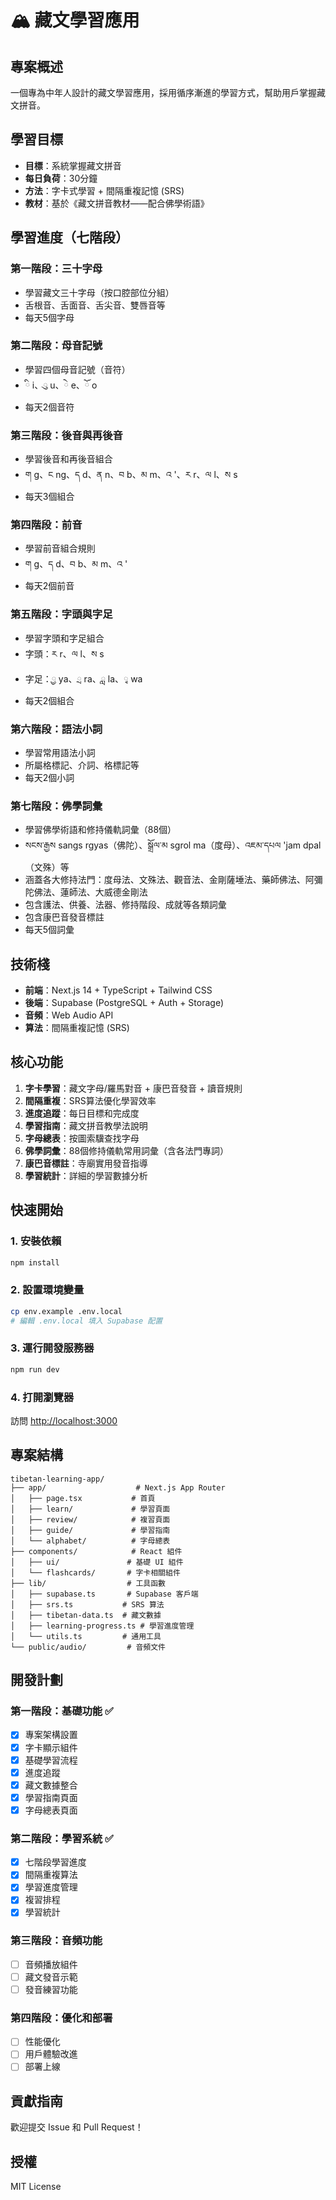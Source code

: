 # 🏔️ 藏文學習應用

## 專案概述
一個專為中年人設計的藏文學習應用，採用循序漸進的學習方式，幫助用戶掌握藏文拼音。

## 學習目標
- **目標**：系統掌握藏文拼音
- **每日負荷**：30分鐘
- **方法**：字卡式學習 + 間隔重複記憶 (SRS)
- **教材**：基於《藏文拼音教材——配合佛學術語》

## 學習進度（七階段）
### 第一階段：三十字母
- 學習藏文三十字母（按口腔部位分組）
- 舌根音、舌面音、舌尖音、雙唇音等
- 每天5個字母

### 第二階段：母音記號
- 學習四個母音記號（音符）
- ི i、ུ u、ེ e、ོ o
- 每天2個音符

### 第三階段：後音與再後音
- 學習後音和再後音組合
- ག g、ང ng、ད d、ན n、བ b、མ m、འ '、ར r、ལ l、ས s
- 每天3個組合

### 第四階段：前音
- 學習前音組合規則
- ག g、ད d、བ b、མ m、འ '
- 每天2個前音

### 第五階段：字頭與字足
- 學習字頭和字足組合
- 字頭：ར r、ལ l、ས s
- 字足：ྱ ya、ྲ ra、ླ la、ྭ wa
- 每天2個組合

### 第六階段：語法小詞
- 學習常用語法小詞
- 所屬格標記、介詞、格標記等
- 每天2個小詞

### 第七階段：佛學詞彙
- 學習佛學術語和修持儀軌詞彙（88個）
- སངས་རྒྱས sangs rgyas（佛陀）、སྒྲོལ་མ sgrol ma（度母）、འཇམ་དཔལ 'jam dpal（文殊）等
- 涵蓋各大修持法門：度母法、文殊法、觀音法、金剛薩埵法、藥師佛法、阿彌陀佛法、蓮師法、大威德金剛法
- 包含護法、供養、法器、修持階段、成就等各類詞彙
- 包含康巴音發音標註
- 每天5個詞彙

## 技術棧
- **前端**：Next.js 14 + TypeScript + Tailwind CSS
- **後端**：Supabase (PostgreSQL + Auth + Storage)
- **音頻**：Web Audio API
- **算法**：間隔重複記憶 (SRS)

## 核心功能
1. **字卡學習**：藏文字母/羅馬對音 + 康巴音發音 + 讀音規則
2. **間隔重複**：SRS算法優化學習效率
3. **進度追蹤**：每日目標和完成度
4. **學習指南**：藏文拼音教學法說明
5. **字母總表**：按圖索驥查找字母
6. **佛學詞彙**：88個修持儀軌常用詞彙（含各法門專詞）
7. **康巴音標註**：寺廟實用發音指導
8. **學習統計**：詳細的學習數據分析

## 快速開始

### 1. 安裝依賴
```bash
npm install
```

### 2. 設置環境變量
```bash
cp env.example .env.local
# 編輯 .env.local 填入 Supabase 配置
```

### 3. 運行開發服務器
```bash
npm run dev
```

### 4. 打開瀏覽器
訪問 [http://localhost:3000](http://localhost:3000)

## 專案結構
```
tibetan-learning-app/
├── app/                    # Next.js App Router
│   ├── page.tsx           # 首頁
│   ├── learn/             # 學習頁面
│   ├── review/            # 複習頁面
│   ├── guide/             # 學習指南
│   └── alphabet/          # 字母總表
├── components/            # React 組件
│   ├── ui/               # 基礎 UI 組件
│   └── flashcards/       # 字卡相關組件
├── lib/                  # 工具函數
│   ├── supabase.ts       # Supabase 客戶端
│   ├── srs.ts           # SRS 算法
│   ├── tibetan-data.ts  # 藏文數據
│   ├── learning-progress.ts # 學習進度管理
│   └── utils.ts         # 通用工具
└── public/audio/         # 音頻文件
```

## 開發計劃
### 第一階段：基礎功能 ✅
- [x] 專案架構設置
- [x] 字卡顯示組件
- [x] 基礎學習流程
- [x] 進度追蹤
- [x] 藏文數據整合
- [x] 學習指南頁面
- [x] 字母總表頁面

### 第二階段：學習系統 ✅
- [x] 七階段學習進度
- [x] 間隔重複算法
- [x] 學習進度管理
- [x] 複習排程
- [x] 學習統計

### 第三階段：音頻功能
- [ ] 音頻播放組件
- [ ] 藏文發音示範
- [ ] 發音練習功能

### 第四階段：優化和部署
- [ ] 性能優化
- [ ] 用戶體驗改進
- [ ] 部署上線

## 貢獻指南
歡迎提交 Issue 和 Pull Request！

## 授權
MIT License
